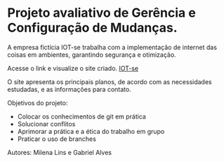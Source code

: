 # Projeto avaliativo de Gerência e Configuração de Mudanças.

A empresa fictícia IOT-se trabalha com a implementação de internet das coisas em ambientes, garantindo segurança e otimização. 

Acesse o link e visualize o site criado.
<a href= "https://gcm-projeto-final.github.io/">IOT-se</a>

O site apresenta os principais planos, de acordo com as necessidades estudadas, e as informações para contato.

Objetivos do projeto:
<ul>
  <li>Colocar os conhecimentos de git em prática</li>
  <li>Solucionar conflitos</li>
  <li>Aprimorar a prática e a ética do trabalho em grupo</li>
  <li>Praticar o uso de branches</li>
 </ul>
 
 Autores: Milena Lins e Gabriel Alves

